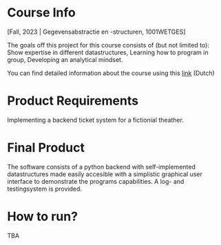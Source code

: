 # Course Info

[Fall, 2023 | Gegevensabstractie en -structuren, 1001WETGES]

The goals off this project for this course consists of (but not limited to): Show expertise in different datastructures, Learning how to program in group, Developing an analytical mindset.

You can find detailed information about the course using this [link](https://www.uantwerpen.be/nl/studeren/aanbod/alle-opleidingen/informatica-studeren/bachelor/studieprogramma/) (Dutch)

# Product Requirements

Implementing a backend ticket system for a fictionial theather. 

# Final Product

The software consists of a python backend with self-implemented datastructures made easily accesible with a simplistic graphical user interface to demonstrate the programs capabilities. A log- and testingsystem is provided.

# How to run?

TBA
